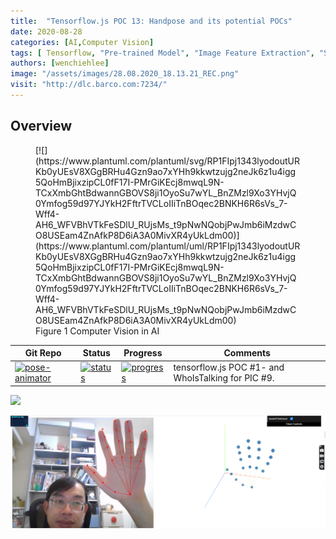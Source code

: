 ```yaml
---
title:  "Tensorflow.js POC 13: Handpose and its potential POCs"
date: 2020-08-28
categories: [AI,Computer Vision]
tags: [ Tensorflow, "Pre-trained Model", "Image Feature Extraction", "Semi-Supervised Learning"]
authors: [wenchiehlee]
image: "/assets/images/28.08.2020_18.13.21_REC.png"
visit: "http://dlc.barco.com:7234/"
---
```

## Overview

<figure markdown="span">
[![](https://www.plantuml.com/plantuml/svg/RP1FIpj1343lyodoutURKb0yUEsV8XGgBRHu4Gzn9ao7xYHh9kkwtzujg2neJk6z1u4igg5QoHmBjixzipCL0fF17I-PMrGiKEcj8mwqL9N-TCxXmbGhtBdwannGBOVS8ji1OyoSu7wYL_BnZMzl9Xo3YHvjQ0Ymfog59d97YJYkH2FftrTVCLoIIiTnBOqec2BNKH6R6sVs_7-Wff4-AH6_WFVBhVTkFeSDlU_RUjsMs_t9pNwNQobjPwJmb6iMzdwCO8USEam4ZnAfkP8D6iA3A0MivXR4yUkLdm00)](https://www.plantuml.com/plantuml/uml/RP1FIpj1343lyodoutURKb0yUEsV8XGgBRHu4Gzn9ao7xYHh9kkwtzujg2neJk6z1u4igg5QoHmBjixzipCL0fF17I-PMrGiKEcj8mwqL9N-TCxXmbGhtBdwannGBOVS8ji1OyoSu7wYL_BnZMzl9Xo3YHvjQ0Ymfog59d97YJYkH2FftrTVCLoIIiTnBOqec2BNKH6R6sVs_7-Wff4-AH6_WFVBhVTkFeSDlU_RUjsMs_t9pNwNQobjPwJmb6iMzdwCO8USEam4ZnAfkP8D6iA3A0MivXR4yUkLdm00)
  <figcaption>Figure 1 Computer Vision in AI</figcaption>
</figure>

| Git Repo                                                                                                                                         | Status                                                                                                                                                                | Progress                                                                                                                    | Comments                                                     |
|--------------------------------------------------------------------------------------------------------------------------------------------------|-----------------------------------------------------------------------------------------------------------------------------------------------------------------------|----------------------------------------------------------------------------------------------------------------------------------------|--------------------------------------------------------------|
| [![pose-animator](https://img.shields.io/badge/pose_animator-gray?logo=tensorflow)](https://git.barco.com/users/wjlee/repos/pose-animator/browse) | [![status](https://tailab.barco.com:9443/deeplearningcomputing/pose-animator/badges/master/pipeline.svg)](https://tailab.barco.com:9443/deeplearningcomputing/pose-animator/pipelines) | [![progress](https://img.shields.io/badge/pose_aniamator-POC-red)](http://dlc.barco.com:1234/)|tensorflow.js POC #1- and WhoIsTalking for PIC #9. |

[![](https://rebrand.ly/dlc_png_url)](https://rebrand.ly/dlc_uml_url)


![](../../assets/images/28.08.2020_18.13.21_REC.png) 


